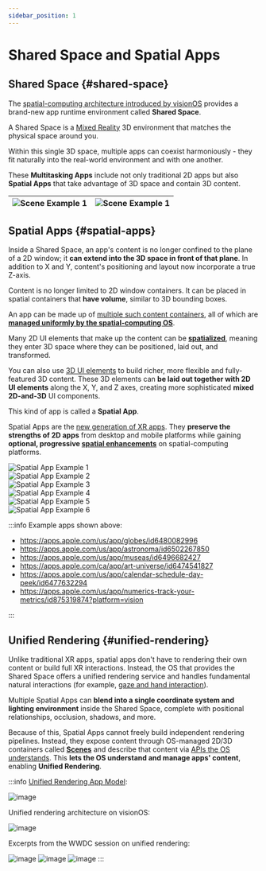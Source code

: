```yaml
---
sidebar_position: 1
---
```


# Shared Space and Spatial Apps

## Shared Space {#shared-space}

The [spatial-computing architecture introduced by visionOS](#unified-rendering) provides a brand-new app runtime environment called **Shared Space**.

A Shared Space is a [Mixed Reality](https://developer.picoxr.com/document/web/introduce-vr-mr-ar/) 3D environment that matches the physical space around you.

Within this single 3D space, multiple apps can coexist harmoniously - they fit naturally into the real-world environment and with one another.

These **Multitasking Apps** include not only traditional 2D apps but also **Spatial Apps** that take advantage of 3D space and contain 3D content.

| <Image src="/assets/concepts/1-1.png" alt="Scene Example 1" /> | <Image src="/assets/concepts/1-2.png" alt="Scene Example 1" /> |
| :-------------------------------------------------------: | :-------------------------------------------------------: |

## Spatial Apps {#spatial-apps}

Inside a Shared Space, an app's content is no longer confined to the plane of a 2D window; it **can extend into the 3D space in front of that plane**. In addition to X and Y, content's positioning and layout now incorporate a true Z-axis.

Content is no longer limited to 2D window containers. It can be placed in spatial containers that **have volume**, similar to 3D bounding boxes.

An app can be made up of [multiple such content containers](./scenes-and-spatial-layouts), all of which are [**managed uniformly by the spatial-computing OS**](./scenes-and-spatial-layouts#spatial-layout).

Many 2D UI elements that make up the content can be **[spatialized](./spatialized-elements-and-3d-container-elements)**, meaning they enter 3D space where they can be positioned, laid out, and transformed.

You can also use [3D UI elements](./spatialized-elements-and-3d-container-elements#3d-elements) to build richer, more flexible and fully-featured 3D content. These 3D elements can **be laid out together with 2D UI elements** along the X, Y, and Z axes, creating more sophisticated **mixed 2D-and-3D** UI components.

This kind of app is called a **Spatial App**.

Spatial Apps are the [new generation of XR apps](../introduction/the-new-generation-of-spatial-apps). They **preserve the strengths of 2D apps** from desktop and mobile platforms while gaining **optional, progressive [spatial enhancements](../introduction/new-powers-for-xr-apps)** on spatial-computing platforms.

<div className="row">
  <div className="col col--6">
    <Image src="/assets/concepts/1-3.png" alt="Spatial App Example 1" />
  </div>
  <div className="col col--6">
    <Image src="/assets/concepts/1-4.png" alt="Spatial App Example 2" />
  </div>
</div>

<div className="row">
  <div className="col col--6">
    <Image src="/assets/concepts/1-5.png" alt="Spatial App Example 3" />
  </div>
  <div className="col col--6">
    <Image src="/assets/concepts/1-6.png" alt="Spatial App Example 4" />
  </div>
</div>

<div className="row">
  <div className="col col--6">
    <Image src="/assets/concepts/1-7.png" alt="Spatial App Example 5" />
  </div>
  <div className="col col--6">
    <Image src="/assets/concepts/1-8.png" alt="Spatial App Example 6" />
  </div>
</div>

:::info
Example apps shown above:

- https://apps.apple.com/us/app/globes/id6480082996
- https://apps.apple.com/us/app/astronoma/id6502267850
- https://apps.apple.com/us/app/museas/id6496682427
- https://apps.apple.com/ca/app/art-universe/id6474541827
- https://apps.apple.com/us/app/calendar-schedule-day-peek/id6477632294
- https://apps.apple.com/us/app/numerics-track-your-metrics/id875319874?platform=vision

:::

## Unified Rendering {#unified-rendering}

Unlike traditional XR apps, spatial apps don't have to rendering their own content or build full XR interactions. Instead, the OS that provides the Shared Space offers a unified rendering service and handles fundamental natural interactions (for example, [gaze and hand interaction](./spatialized-elements-and-3d-container-elements#nature-interaction)).

Multiple Spatial Apps can **blend into a single coordinate system and lighting environment** inside the Shared Space, complete with positional relationships, occlusion, shadows, and more.

Because of this, Spatial Apps cannot freely build independent rendering pipelines. Instead, they expose content through OS-managed 2D/3D containers called **[Scenes](./scenes-and-spatial-layouts)** and describe that content via [APIs the OS understands](./spatialized-elements-and-3d-container-elements). This **lets the OS understand and manage apps' content**, enabling **Unified Rendering**.

:::info
[Unified Rendering App Model](https://developer.picoxr.com/news/multi-app-rendering/):

<Image src="/assets/concepts/1-9.png" alt="image" />

Unified rendering architecture on visionOS:

<Image src="/assets/concepts/1-10.png" alt="image" />

Excerpts from the WWDC session on unified rendering:

<Image src="/assets/concepts/1-11.png" alt="image" />
<Image src="/assets/concepts/1-12.png" alt="image" />
<Image src="/assets/concepts/1-13.png" alt="image" />
:::

